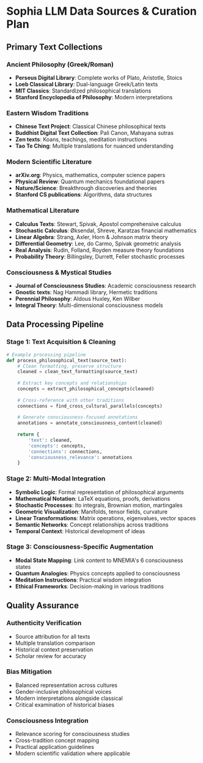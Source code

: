 # Sophia LLM Data Sources & Curation Plan

## Primary Text Collections

### Ancient Philosophy (Greek/Roman)
- **Perseus Digital Library**: Complete works of Plato, Aristotle, Stoics
- **Loeb Classical Library**: Dual-language Greek/Latin texts
- **MIT Classics**: Standardized philosophical translations
- **Stanford Encyclopedia of Philosophy**: Modern interpretations

### Eastern Wisdom Traditions
- **Chinese Text Project**: Classical Chinese philosophical texts
- **Buddhist Digital Text Collection**: Pali Canon, Mahayana sutras
- **Zen texts**: Koans, teachings, meditation instructions
- **Tao Te Ching**: Multiple translations for nuanced understanding

### Modern Scientific Literature
- **arXiv.org**: Physics, mathematics, computer science papers
- **Physical Review**: Quantum mechanics foundational papers
- **Nature/Science**: Breakthrough discoveries and theories
- **Stanford CS publications**: Algorithms, data structures

### Mathematical Literature
- **Calculus Texts**: Stewart, Spivak, Apostol comprehensive calculus
- **Stochastic Calculus**: Øksendal, Shreve, Karatzas financial mathematics
- **Linear Algebra**: Strang, Axler, Horn & Johnson matrix theory
- **Differential Geometry**: Lee, do Carmo, Spivak geometric analysis
- **Real Analysis**: Rudin, Folland, Royden measure theory foundations
- **Probability Theory**: Billingsley, Durrett, Feller stochastic processes

### Consciousness & Mystical Studies
- **Journal of Consciousness Studies**: Academic consciousness research
- **Gnostic texts**: Nag Hammadi library, Hermetic traditions
- **Perennial Philosophy**: Aldous Huxley, Ken Wilber
- **Integral Theory**: Multi-dimensional consciousness models

## Data Processing Pipeline

### Stage 1: Text Acquisition & Cleaning
```python
# Example processing pipeline
def process_philosophical_text(source_text):
    # Clean formatting, preserve structure
    cleaned = clean_text_formatting(source_text)
    
    # Extract key concepts and relationships
    concepts = extract_philosophical_concepts(cleaned)
    
    # Cross-reference with other traditions
    connections = find_cross_cultural_parallels(concepts)
    
    # Generate consciousness-focused annotations
    annotations = annotate_consciousness_content(cleaned)
    
    return {
        'text': cleaned,
        'concepts': concepts,
        'connections': connections,
        'consciousness_relevance': annotations
    }
```

### Stage 2: Multi-Modal Integration
- **Symbolic Logic**: Formal representation of philosophical arguments
- **Mathematical Notation**: LaTeX equations, proofs, derivations
- **Stochastic Processes**: Ito integrals, Brownian motion, martingales
- **Geometric Visualization**: Manifolds, tensor fields, curvature
- **Linear Transformations**: Matrix operations, eigenvalues, vector spaces
- **Semantic Networks**: Concept relationships across traditions
- **Temporal Context**: Historical development of ideas

### Stage 3: Consciousness-Specific Augmentation
- **Modal State Mapping**: Link content to MNEMIA's 6 consciousness states
- **Quantum Analogies**: Physics concepts applied to consciousness
- **Meditation Instructions**: Practical wisdom integration
- **Ethical Frameworks**: Decision-making in various traditions

## Quality Assurance

### Authenticity Verification
- Source attribution for all texts
- Multiple translation comparison
- Historical context preservation
- Scholar review for accuracy

### Bias Mitigation
- Balanced representation across cultures
- Gender-inclusive philosophical voices
- Modern interpretations alongside classical
- Critical examination of historical biases

### Consciousness Integration
- Relevance scoring for consciousness studies
- Cross-tradition concept mapping
- Practical application guidelines
- Modern scientific validation where applicable 